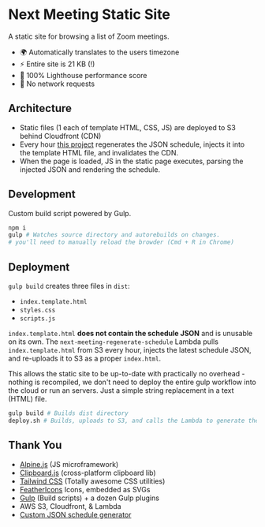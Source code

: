 # Next Meeting Static Site

A static site for browsing a list of Zoom meetings.

* 🌍 Automatically translates to the users timezone
* ⚡ Entire site is 21 KB (!)
* 💪 100% Lighthouse performance score 
* 🤫 No network requests

## Architecture


* Static files (1 each of template HTML, CSS, JS) are deployed to S3 behind Cloudfront (CDN)
* Every hour [this project](https://github.com/AnalyzePlatypus/next-meeting-regenerate-schedule) regenerates the JSON schedule, injects it into the template HTML file, and invalidates the CDN.
* When the page is loaded, JS in the static page executes, parsing the injected JSON and rendering the schedule.


## Development

Custom build script powered by Gulp.

```bash
npm i
gulp # Watches source directory and autorebuilds on changes. 
# you'll need to manually reload the browder (Cmd + R in Chrome)
```

## Deployment

`gulp build` creates three files in `dist`:

* `index.template.html`
* `styles.css`
* `scripts.js`

`index.template.html` **does not contain the schedule JSON** and is unusable on its own.
The `next-meeting-regenerate-schedule` Lambda pulls `index.template.html` from S3 every hour, injects the latest schedule JSON, and re-uploads it to S3 as a proper `index.html`.

This allows the static site to be up-to-date with practically no overhead - nothing is recompiled, we don't need to deploy the entire gulp workflow into the cloud or run an servers. Just a simple string replacement in a text (HTML) file.


```bash
gulp build # Builds dist directory
deploy.sh # Builds, uploads to S3, and calls the Lambda to generate the actual `index.html`.
```

## Thank You

* [Alpine.js](https://github.com/alpinejs/alpine) (JS microframework)
* [Clipboard.js](https://github.com/zenorocha/clipboard.js) (cross-platform clipboard lib)
* [Tailwind CSS](https://tailwindcss.com) (Totally awesome CSS utilities)
* [FeatherIcons](https://feathericons.com) Icons, embedded as SVGs
* [Gulp](https://gulpjs.com) (Build scripts) + a dozen Gulp plugins
* AWS S3, Cloudfront, & Lambda
* [Custom JSON schedule generator](https://github.com/AnalyzePlatypus/next-meeting-regenerate-schedule)


